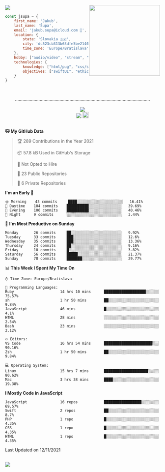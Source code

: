 
<img src="https://creepy-corp.eu/pika-bg.png">
<img align='right' src="https://creepy-corp.eu/pika.gif" width="230">
<br>

```js
const jsupa = {
    first_name: 'Jakub',
    last_name: 'Šupa',
    email: 'jakub.supa@icloud.com 📧',
    location: {
        state: 'Slovakia 🇸🇰',
        city: 'dc523cb313b63dfe5be2140b0c05b3bc',
        time_zone: 'Europe/Bratislava'
    },
    hobby: ["audio/video", "stream", "3D modelling/printing", "crypto (XRP 🤍)", "IoT/DIY", "tech"],
    technologies: {
        knowledge: ["html/pug", "css/scss", "javascript/jquery", "vue/react", "nodejs", "ruby on rails", "php", "pgsql/mysql"],
        objectives: ["swiftUI", "ethical hacking", "boost all knowledge to master class"]
    }
}

  ```

<br>
<p align="center">
.............................................................................................................
<br><br>
<a href="https://wakatime.com/@698e3ae2-2e7a-4cf6-a9e7-192f2b7d1525"><img src="https://wakatime.com/badge/user/698e3ae2-2e7a-4cf6-a9e7-192f2b7d1525.svg"></a><br>
<img src="https://visitor-badge.laobi.icu/badge?page_id=jsupa.jsupa">
<a href='https://ko-fi.com/Y8Y246Y0V' target='_blank'>
    <img src="https://img.shields.io/badge/buy%20me%20a%20coffee-donate-yellow.svg" alt="Buy Me A Coffee donate button" height="20px"/>
</a>
<br><br>

<!--START_SECTION:waka-->
**🐱 My GitHub Data** 

> 🏆 289 Contributions in the Year 2021
 > 
> 📦 57.8 kB Used in GitHub's Storage 
 > 
> 🚫 Not Opted to Hire
 > 
> 📜 23 Public Repositories 
 > 
> 🔑 6 Private Repositories  
 > 
**I'm an Early 🐤** 

```text
🌞 Morning    43 commits     ████░░░░░░░░░░░░░░░░░░░░░   16.41% 
🌆 Daytime    104 commits    ██████████░░░░░░░░░░░░░░░   39.69% 
🌃 Evening    106 commits    ██████████░░░░░░░░░░░░░░░   40.46% 
🌙 Night      9 commits      ░░░░░░░░░░░░░░░░░░░░░░░░░   3.44%

```
📅 **I'm Most Productive on Sunday** 

```text
Monday       26 commits     ██░░░░░░░░░░░░░░░░░░░░░░░   9.92% 
Tuesday      33 commits     ███░░░░░░░░░░░░░░░░░░░░░░   12.6% 
Wednesday    35 commits     ███░░░░░░░░░░░░░░░░░░░░░░   13.36% 
Thursday     24 commits     ██░░░░░░░░░░░░░░░░░░░░░░░   9.16% 
Friday       10 commits     █░░░░░░░░░░░░░░░░░░░░░░░░   3.82% 
Saturday     56 commits     █████░░░░░░░░░░░░░░░░░░░░   21.37% 
Sunday       78 commits     ███████░░░░░░░░░░░░░░░░░░   29.77%

```


📊 **This Week I Spent My Time On** 

```text
⌚︎ Time Zone: Europe/Bratislava

💬 Programming Languages: 
Ruby                     14 hrs 10 mins      ███████████████████░░░░░░   75.57% 
sh                       1 hr 50 mins        ██░░░░░░░░░░░░░░░░░░░░░░░   9.84% 
JavaScript               46 mins             █░░░░░░░░░░░░░░░░░░░░░░░░   4.1% 
HTML                     28 mins             ░░░░░░░░░░░░░░░░░░░░░░░░░   2.54% 
Bash                     23 mins             ░░░░░░░░░░░░░░░░░░░░░░░░░   2.12%

🔥 Editors: 
VS Code                  16 hrs 54 mins      ██████████████████████░░░   90.16% 
Zsh                      1 hr 50 mins        ██░░░░░░░░░░░░░░░░░░░░░░░   9.84%

💻 Operating System: 
Linux                    15 hrs 7 mins       ████████████████████░░░░░   80.62% 
Mac                      3 hrs 38 mins       ████░░░░░░░░░░░░░░░░░░░░░   19.38%

```

**I Mostly Code in JavaScript** 

```text
JavaScript               16 repos            █████████████████░░░░░░░░   69.57% 
Swift                    2 repos             ██░░░░░░░░░░░░░░░░░░░░░░░   8.7% 
PHP                      1 repo              █░░░░░░░░░░░░░░░░░░░░░░░░   4.35% 
CSS                      1 repo              █░░░░░░░░░░░░░░░░░░░░░░░░   4.35% 
HTML                     1 repo              █░░░░░░░░░░░░░░░░░░░░░░░░   4.35%

```



 Last Updated on 12/11/2021
<!--END_SECTION:waka-->

</p><br>
<img src="https://creepy-corp.eu/pika-bg-bottom.png">
